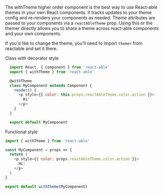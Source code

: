 The withTheme higher order component is the best way to use React-able themes in your own React components. It tracks updates to your theme config and re-renders your components as needed. Theme attributes are passed to your components via a `reactAbleTheme` prop. Using this or the themer directly allows you to share a theme across react-able components and your own components.

If you'd like to change the theme, you'll need to import `themer` from reactable and set it there.

Class with decorator style
```js static
  import React, { Component } from 'react-able'
  import { withTheme } from 'react-able'

  @withTheme
  class MyComponent extends Component {
    render() {
      <p style={{ color: this.props.reactAbleTheme.color.action }}>
        Hi!
      </p>
    }
  }

  export default MyComponent
```

Functional style
```js static
import { withTheme } from 'react-able'

const MyComponent = props => {
  return (
    <p style={{ color: props.reactAbleTheme.color.action }}>
      Hi!
    </p>
  )
}

export default withTheme(MyComponent)
```
